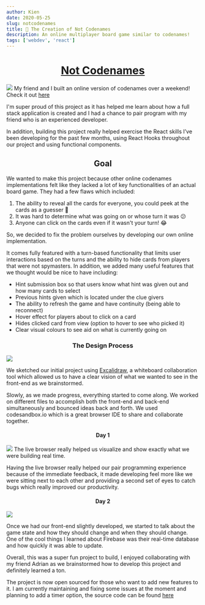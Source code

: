 ```yaml
---
author: Kien
date: 2020-05-25
slug: notcodenames
title: 🎲 The Creation of Not Codenames
description: An online multiplayer board game similar to codenames!
tags: ['webdev', 'react']
---
```


# <center><a href="https://notcodenames.com/">Not Codenames</a></center>

![](./startgame.gif)
My friend and I built an online version of codenames over a weekend! Check it out <a href="https://notcodenames.com/">here</a>

I'm super proud of this project as it has helped me learn about how a full stack application is created and I had a chance to pair program with my friend who is an experienced developer.

In addition, building this project really helped exercise the React skills I’ve been developing for the past few months, using React Hooks throughout our project and using functional components.

## <center>Goal</center>

We wanted to make this project because other online codenames implementations felt like they lacked a lot of key functionalities of an actual board game. They had a few flaws which included:

1. The ability to reveal all the cards for everyone, you could peek at the cards as a guesser 🤮
2. It was hard to determine what was going on or whose turn it was 😕
3. Anyone can click on the cards even if it wasn't your turn! 😂

So, we decided to fix the problem ourselves by developing our own online implementation.

It comes fully featured with a turn-based functionality that limits user interactions based on the turns and the ability to hide cards from players that were not spymasters. In addition, we added many useful features that we thought would be nice to have including:

- Hint submission box so that users know what hint was given out and how many cards to select
- Previous hints given which is located under the clue givers
- The ability to refresh the game and have continuity (being able to reconnect)
- Hover effect for players about to click on a card
- Hides clicked card from view (option to hover to see who picked it)
- Clear visual colours to see aid on what is currently going on

### <center>The Design Process</center>

![](/static/images/notcodenames/sketch.png)

We sketched our initial project using <a href="https://excalidraw.com/" target="_blank">Excalidraw</a>, a whiteboard collaboration tool which allowed us to have a clear vision of what we wanted to see in the front-end as we brainstormed.

Slowly, as we made progress, everything started to come along. We worked on different files to accomplish both the front-end and back-end simultaneously and bounced ideas back and forth. We used <a ahref="https://codesandbox.io/">codesandbox.io</a> which is a great browser IDE to share and collaborate together.

#### <center> Day 1 </center>

![](/static/images/notcodenames/day1.png)
The live browser really helped us visualize and show exactly what we were building real time.

Having the live browser really helped our pair programming experience because of the immediate feedback, it made developing feel more like we were sitting next to each other and providing a second set of eyes to catch bugs which really improved our productivity.

#### <center> Day 2 </center>

![](/static/images/notcodenames/day2.png)

Once we had our front-end slightly developed, we started to talk about the game state and how they should change and when they should change. One of the cool things I learned about Firebase was their real-time database and how quickly it was able to update.

Overall, this was a super fun project to build, I enjoyed collaborating with my friend Adrian as we brainstormed how to develop this project and definitely learned a ton.

The project is now open sourced for those who want to add new features to it. I am currently maintaining and fixing some issues at the moment and planning to add a timer option, the source code can be found <a href="https://github.com/kxdang/notcodenames">here</a>
